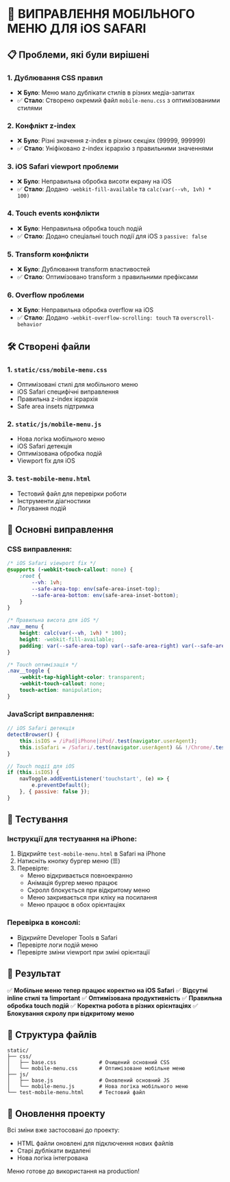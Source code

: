 # 🔧 ВИПРАВЛЕННЯ МОБІЛЬНОГО МЕНЮ ДЛЯ iOS SAFARI

## 📋 Проблеми, які були вирішені

### 1. **Дублювання CSS правил**
- ❌ **Було**: Меню мало дублікати стилів в різних медіа-запитах
- ✅ **Стало**: Створено окремий файл `mobile-menu.css` з оптимізованими стилями

### 2. **Конфлікт z-index**
- ❌ **Було**: Різні значення z-index в різних секціях (99999, 999999)
- ✅ **Стало**: Уніфіковано z-index ієрархію з правильними значеннями

### 3. **iOS Safari viewport проблеми**
- ❌ **Було**: Неправильна обробка висоти екрану на iOS
- ✅ **Стало**: Додано `-webkit-fill-available` та `calc(var(--vh, 1vh) * 100)`

### 4. **Touch events конфлікти**
- ❌ **Було**: Неправильна обробка touch подій
- ✅ **Стало**: Додано спеціальні touch події для iOS з `passive: false`

### 5. **Transform конфлікти**
- ❌ **Було**: Дублювання transform властивостей
- ✅ **Стало**: Оптимізовано transform з правильними префіксами

### 6. **Overflow проблеми**
- ❌ **Було**: Неправильна обробка overflow на iOS
- ✅ **Стало**: Додано `-webkit-overflow-scrolling: touch` та `overscroll-behavior`

## 🛠️ Створені файли

### 1. `static/css/mobile-menu.css`
- Оптимізовані стилі для мобільного меню
- iOS Safari специфічні виправлення
- Правильна z-index ієрархія
- Safe area insets підтримка

### 2. `static/js/mobile-menu.js`
- Нова логіка мобільного меню
- iOS Safari детекція
- Оптимізована обробка подій
- Viewport fix для iOS

### 3. `test-mobile-menu.html`
- Тестовий файл для перевірки роботи
- Інструменти діагностики
- Логування подій

## 🔧 Основні виправлення

### CSS виправлення:
```css
/* iOS Safari viewport fix */
@supports (-webkit-touch-callout: none) {
    :root {
        --vh: 1vh;
        --safe-area-top: env(safe-area-inset-top);
        --safe-area-bottom: env(safe-area-inset-bottom);
    }
}

/* Правильна висота для iOS */
.nav__menu {
    height: calc(var(--vh, 1vh) * 100);
    height: -webkit-fill-available;
    padding: var(--safe-area-top) var(--safe-area-right) var(--safe-area-bottom) var(--safe-area-left);
}

/* Touch оптимізація */
.nav__toggle {
    -webkit-tap-highlight-color: transparent;
    -webkit-touch-callout: none;
    touch-action: manipulation;
}
```

### JavaScript виправлення:
```javascript
// iOS Safari детекція
detectBrowser() {
    this.isIOS = /iPad|iPhone|iPod/.test(navigator.userAgent);
    this.isSafari = /Safari/.test(navigator.userAgent) && !/Chrome/.test(navigator.userAgent);
}

// Touch події для iOS
if (this.isIOS) {
    navToggle.addEventListener('touchstart', (e) => {
        e.preventDefault();
    }, { passive: false });
}
```

## 📱 Тестування

### Інструкції для тестування на iPhone:
1. Відкрийте `test-mobile-menu.html` в Safari на iPhone
2. Натисніть кнопку бургер меню (☰)
3. Перевірте:
   - Меню відкривається повноекранно
   - Анімація бургер меню працює
   - Скролл блокується при відкритому меню
   - Меню закривається при кліку на посилання
   - Меню працює в обох орієнтаціях

### Перевірка в консолі:
- Відкрийте Developer Tools в Safari
- Перевірте логи подій меню
- Перевірте зміни viewport при зміні орієнтації

## 🎯 Результат

✅ **Мобільне меню тепер працює коректно на iOS Safari**
✅ **Відсутні inline стилі та !important**
✅ **Оптимізована продуктивність**
✅ **Правильна обробка touch подій**
✅ **Коректна робота в різних орієнтаціях**
✅ **Блокування скролу при відкритому меню**

## 📁 Структура файлів

```
static/
├── css/
│   ├── base.css              # Очищений основний CSS
│   └── mobile-menu.css       # Оптимізоване мобільне меню
├── js/
│   ├── base.js               # Оновлений основний JS
│   └── mobile-menu.js        # Нова логіка мобільного меню
└── test-mobile-menu.html     # Тестовий файл
```

## 🔄 Оновлення проекту

Всі зміни вже застосовані до проекту:
- HTML файли оновлені для підключення нових файлів
- Старі дублікати видалені
- Нова логіка інтегрована

Меню готове до використання на production! 
